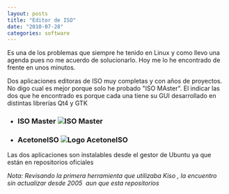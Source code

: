 ```yaml
---
layout: posts
title: "Editor de ISO"
date: "2010-07-28"
categories: software
---
```


Es una de los problemas que siempre he tenido en Linux y como llevo una agenda pues no me acuerdo de solucionarlo. Hoy me lo he encontrado de frente en unos minutos.

Dos aplicaciones editoras de ISO muy completas y con años de proyectos. No digo cual es mejor porque solo he probado "ISO MAster". El indicar las dos que he encontrado es porque cada una tiene su GUI desarrollado en distintas librerías Qt4 y GTK

- ### ISO Master ![ISO Master](images/2t_captura0002.jpg "ISO Master Logo")
    
- ### AcetoneISO ![Logo AcetoneISO](images/acetone-logo.png "Logo AcetoneISO")
    

Las dos aplicaciones son instalables desde el gestor de Ubuntu ya que están en repositorios oficiales

_Nota: Revisando la primera herramienta que utilizaba Kiso , la encuentro sin actualizar desde 2005  aun que esta repositorios_
